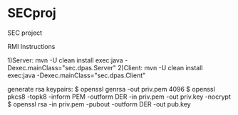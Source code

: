 # SECproj
SEC project

RMI Instructions

1)Server: mvn -U clean install exec:java -Dexec.mainClass="sec.dpas.Server"
2)Client: mvn -U clean install exec:java -Dexec.mainClass="sec.dpas.Client"

generate rsa keypairs:
$ openssl genrsa -out priv.pem 4096
$ openssl pkcs8 -topk8 -inform PEM -outform DER -in priv.pem -out priv.key -nocrypt
$ openssl rsa -in priv.pem -pubout -outform DER -out pub.key
